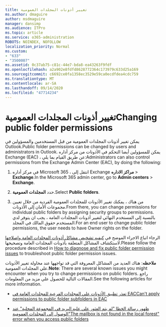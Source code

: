```yaml
---
title: تغيير أذونات المجلدات العمومية
ms.author: dmaguire
author: msdmaguire
manager: dansimp
ms.audience: ITPro
ms.topic: article
ms.service: o365-administration
ROBOTS: NOINDEX, NOFOLLOW
localization_priority: Normal
ms.custom:
- "633"
- "3500007"
ms.assetid: 0c37ab75-c81c-44e7-bda8-ea43263f9fdf
ms.openlocfilehash: a2a902e8fdfd8628772364c173979c633d25a169
ms.sourcegitcommit: c6692ce0fa1358ec3529e59ca0ecdfdea4cdc759
ms.translationtype: MT
ms.contentlocale: ar-SA
ms.lasthandoff: 09/14/2020
ms.locfileid: "47714234"
---
```

# <a name="changing-public-folder-permissions"></a><span data-ttu-id="59f7b-102">تغيير أذونات المجلدات العمومية</span><span class="sxs-lookup"><span data-stu-id="59f7b-102">Changing public folder permissions</span></span>

<span data-ttu-id="59f7b-103">يمكن تغيير أذونات المجلدات العمومية من قبل المستخدمين والمسؤولين في Outlook.</span><span class="sxs-lookup"><span data-stu-id="59f7b-103">Public folder permissions can be changed by users and administrators in Outlook.</span></span> <span data-ttu-id="59f7b-104">يمكن للمسؤولين أيضا التحكم في الأذونات من مركز أداره Exchange (EAC) ، عن طريق القيام بما يلي:</span><span class="sxs-lookup"><span data-stu-id="59f7b-104">Administrators can also control permissions from the Exchange Admin Center (EAC), by doing the following:</span></span>
  
1. <span data-ttu-id="59f7b-105">في مركز أداره Microsoft 365 ، انتقل إلى Exchange **مراكز الاداره** \> **Exchange**.</span><span class="sxs-lookup"><span data-stu-id="59f7b-105">In the Microsoft 365 admin center, go to **Admin centers** \> **Exchange**.</span></span>

2. <span data-ttu-id="59f7b-106">حدد **المجلدات العمومية**.</span><span class="sxs-lookup"><span data-stu-id="59f7b-106">Select **Public folders**.</span></span>

3. <span data-ttu-id="59f7b-107">من هناك ، يمكنك تغيير الأذونات للمجلدات العمومية الفردية من خلال تعيين مجموعات الأمان إلى الأذونات.</span><span class="sxs-lookup"><span data-stu-id="59f7b-107">From there, you can change permissions for individual public folders by assigning security groups to permissions.</span></span> <span data-ttu-id="59f7b-108">بالنسبة إلى المستخدم النهائي لتغيير أذونات المجلدات العامة ، يجب ان يتوفر لدي المستخدم حقوق المالك في المجلد.</span><span class="sxs-lookup"><span data-stu-id="59f7b-108">For an end user to change public folder permissions, the user needs to have Owner rights on the folder.</span></span>

<span data-ttu-id="59f7b-109">الرجاء اتباع الاجراء الموضح في [كيفيه تشخيص مشاكل أذونات المجلدات العامة وإصلاحها](https://docs.microsoft.com/exchange/troubleshoot/public-folders/public-folder-permission-issues) لاستكشاف المشاكل المتعلقة بأذونات المجلدات العامة وتصحيحها.</span><span class="sxs-lookup"><span data-stu-id="59f7b-109">Please follow the procedure described in [How to diagnose and fix public folder permission issues](https://docs.microsoft.com/exchange/troubleshoot/public-folders/public-folder-permission-issues) to troubleshoot public folder permission issues.</span></span>

<span data-ttu-id="59f7b-110">**ملاحظه**: هناك العديد من المشاكل المعروفة التي قد تواجهها عند محاولة تغيير الأذونات علي المجلدات العمومية.</span><span class="sxs-lookup"><span data-stu-id="59f7b-110">**Note**: There are several known issues you might encounter when you try to change permissions on public folders.</span></span> <span data-ttu-id="59f7b-111">راجع المقالات التالية للحصول علي مزيد من المعلومات.</span><span class="sxs-lookup"><span data-stu-id="59f7b-111">See the following articles for more information.</span></span>

- [<span data-ttu-id="59f7b-112">تعذر تطبيق الأذونات علي المجلدات الفرعية للمجلدات العامة في EAC</span><span class="sxs-lookup"><span data-stu-id="59f7b-112">Can't apply permissions to public folder subfolders in EAC</span></span>](https://docs.microsoft.com/exchange/troubleshoot/public-folders/can%E2%80%99t-apply-permissions-public-folder-subfolders)

- [<span data-ttu-id="59f7b-113">ظهور رسالة الخطا "لم يتم العثور علي علبه البريد في المجموعة المحلية" عند الوصول إلى المجلدات العمومية</span><span class="sxs-lookup"><span data-stu-id="59f7b-113">"The mailbox is not found in the local forest" error when you access public folders</span></span>](https://docs.microsoft.com/exchange/troubleshoot/public-folders/mailbox-not-found-local-forest-public-folder)
